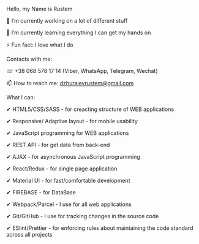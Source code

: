 Hello, my Name is Rustem

🔭 I’m currently working on a lot of different stuff

🌱 I’m currently learning everything I can get my hands on

⚡ Fun fact: I love what I do


Contacts with me:


☏ +38 068 578 17 14 (Viber, WhatsApp, Telegram, Wechat)

📫 How to reach me: dzhuraievrustem@gmail.com

What I can:


✔ HTML5/CSS/SASS - for creacting structure of WEB applications

✔ Responsive/ Adaptive layout - for mobile usability

✔ JavaScript programming for WEB applications

✔ REST API - for get data from back-end

✔ AJAX - for asynchronous JavaScript programming

✔ React/Redux - for single page application

✔ Material UI - for fast/comfortable development

✔ FIREBASE - for DataBase

✔ Webpack/Parcel - I use for all web applications

✔ Git/GitHub - I use for tracking changes in the source code

✔ ESlint/Prettier -  for enforcing rules about maintaining the code standard across all projects
